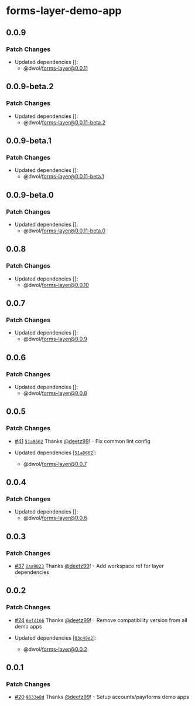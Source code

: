 # forms-layer-demo-app

## 0.0.9

### Patch Changes

- Updated dependencies []:
  - @dwol/forms-layer@0.0.11

## 0.0.9-beta.2

### Patch Changes

- Updated dependencies []:
  - @dwol/forms-layer@0.0.11-beta.2

## 0.0.9-beta.1

### Patch Changes

- Updated dependencies []:
  - @dwol/forms-layer@0.0.11-beta.1

## 0.0.9-beta.0

### Patch Changes

- Updated dependencies []:
  - @dwol/forms-layer@0.0.11-beta.0

## 0.0.8

### Patch Changes

- Updated dependencies []:
  - @dwol/forms-layer@0.0.10

## 0.0.7

### Patch Changes

- Updated dependencies []:
  - @dwol/forms-layer@0.0.9

## 0.0.6

### Patch Changes

- Updated dependencies []:
  - @dwol/forms-layer@0.0.8

## 0.0.5

### Patch Changes

- [#41](https://github.com/deetz99/nuxt-layers-monorepo/pull/41) [`51a8662`](https://github.com/deetz99/nuxt-layers-monorepo/commit/51a866279374fa834309f1d7f1cf21283325015e) Thanks [@deetz99](https://github.com/deetz99)! - Fix common lint config

- Updated dependencies [[`51a8662`](https://github.com/deetz99/nuxt-layers-monorepo/commit/51a866279374fa834309f1d7f1cf21283325015e)]:
  - @dwol/forms-layer@0.0.7

## 0.0.4

### Patch Changes

- Updated dependencies []:
  - @dwol/forms-layer@0.0.6

## 0.0.3

### Patch Changes

- [#37](https://github.com/deetz99/nuxt-layers-monorepo/pull/37) [`0aa9823`](https://github.com/deetz99/nuxt-layers-monorepo/commit/0aa9823cdd3fc64dedd3f97f7c1a2430fc47a698) Thanks [@deetz99](https://github.com/deetz99)! - Add workspace ref for layer dependencies

## 0.0.2

### Patch Changes

- [#24](https://github.com/deetz99/nuxt-layers-monorepo/pull/24) [`6efd166`](https://github.com/deetz99/nuxt-layers-monorepo/commit/6efd1669538c331f992881102d4cd5385f0af808) Thanks [@deetz99](https://github.com/deetz99)! - Remove compatibility version from all demo apps

- Updated dependencies [[`03c49e2`](https://github.com/deetz99/nuxt-layers-monorepo/commit/03c49e26d8ab3dbd3b5665d1854d3e1d6e98bf5a)]:
  - @dwol/forms-layer@0.0.2

## 0.0.1

### Patch Changes

- [#20](https://github.com/deetz99/nuxt-layers-monorepo/pull/20) [`9633e8d`](https://github.com/deetz99/nuxt-layers-monorepo/commit/9633e8dc47871a91fac42b265f00c27776f3eb9e) Thanks [@deetz99](https://github.com/deetz99)! - Setup accounts/pay/forms demo apps
